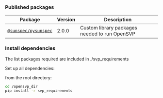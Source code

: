### Published packages

| Package                                                     | Version | Description                                                            |
| ----------------------------------------------------------- | ------- | ---------------------------------------------------------------------- |
| [`@sunspec/pysunspec`][pysunspec-url]                       | 2.0.0   | Custom library packages needed to run OpenSVP                          |

### Install dependencies

The list packages required are included in ./svp_requirements 

Set up all dependencies:

from the root directory:

```bash
cd /opensvp_dir
pip install -r svp_requirements
```

[pysunspec-url]: https://github.com/sunspec/pysunspec